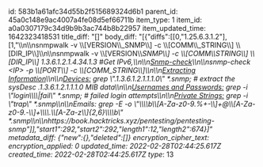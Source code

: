 id: 583b1a61afc34d55b2f515689324d6b1
parent_id: 45a0c148e9ac4007a4fe08d5ef66711b
item_type: 1
item_id: a0a0307179c34d9b9b3ac744b8b22957
item_updated_time: 1642323418531
title_diff: "[]"
body_diff: "[{\"diffs\":[[0,\"1.25.6.3.1.2\"],[1,\"\\\n\\\nsnmpwalk -v \\\\[VERSION\\\\_SNMP\\\\] -c \\\\[COMM\\\\_STRING\\\\] \\\\[DIR_IP\\\\]\\\n\\\nsnmpwalk -v \\\\[VERSION\\\\_SNMP\\\\] -c \\\\[COMM\\\\_STRING\\\\] \\\\[DIR_IP\\\\] 1.3.6.1.2.1.4.34.1.3 #Get IPv6,\\\n\\\n<ins>Snmp-check</ins>\\\n\\\nsnmp-check &lt;IP&gt; -p \\\\[PORT\\\\] -c \\\\[COMM_STRING\\\\]\\\n\\\n<ins>Extracting Information</ins>\\\n\\\n<ins>Devices:</ins> grep \\\".1.3.6.1.2.1.1.1.0\\\" *.snmp; # extract the sysDesc .1.3.6.1.2.1.1.1.0 MIB data\\\n\\\n<ins>Usernames and Passwords:</ins> grep -i \\\"login\\\\\\\\|fail\\\" *.snmp; # failed login attempts\\\n\\\n<ins>Private Strings:</ins> grep -i \\\"trap\\\" *.snmp\\\n\\\nEmails: grep -E -o \\\"\\\\\\\\b\\\\[A-Za-z0-9._%+-\\\\]+@\\\\[A-Za-z0-9.-\\\\]+\\\\\\\\.\\\\[A-Za-z\\\\]{2,6}\\\\\\\\b\\\" *.snmp\\\n\\\nhttps://book.hacktricks.xyz/pentesting/pentesting-snmp\"]],\"start1\":292,\"start2\":292,\"length1\":12,\"length2\":674}]"
metadata_diff: {"new":{},"deleted":[]}
encryption_cipher_text: 
encryption_applied: 0
updated_time: 2022-02-28T02:44:25.617Z
created_time: 2022-02-28T02:44:25.617Z
type_: 13
